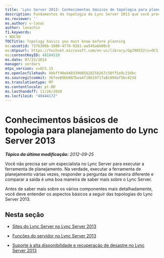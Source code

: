 ```yaml
---
title: 'Lync Server 2013: Conhecimentos básicos de topologia para planejamento'
description: Fundamentos da topologia do Lync Server 2013 que você precisa saber antes de planejar.
ms.reviewer: ''
ms.author: v-lanac
author: lanachin
f1.keywords:
- NOCSH
TOCTitle: Topology basics you must know before planning
ms:assetid: 7376306b-1b80-4776-9261-aa545abb08c6
ms:mtpsurl: https://technet.microsoft.com/en-us/library/Gg398552(v=OCS.15)
ms:contentKeyID: 48184510
ms.date: 07/23/2014
manager: serdars
mtps_version: v=OCS.15
ms.openlocfilehash: 4bbff40e840339605b2825b267c50ff5e0c234bc
ms.sourcegitcommit: 36fee89bb887bea4f18b19f17a8c69daf5bc423d
ms.translationtype: MT
ms.contentlocale: pt-BR
ms.lasthandoff: 11/26/2020
ms.locfileid: "49444172"
---
```

# <a name="topology-basics-you-must-know-before-planning-for-lync-server-2013"></a>Conhecimentos básicos de topologia para planejamento do Lync Server 2013

<div data-xmlns="http://www.w3.org/1999/xhtml">

<div class="topic" data-xmlns="http://www.w3.org/1999/xhtml" data-msxsl="urn:schemas-microsoft-com:xslt" data-cs="https://msdn.microsoft.com/">

<div data-asp="https://msdn2.microsoft.com/asp">



</div>

<div id="mainSection">

<div id="mainBody">

<span> </span>

_**Tópico da última modificação:** 2012-09-25_

Você não precisa ser um especialista no Lync Server para executar a ferramenta de planejamento. Na verdade, executar a ferramenta de planejamento várias vezes, responder a perguntas de maneira diferente e comparar a saída é uma boa maneira de saber mais sobre o Lync Server.

Antes de saber mais sobre os vários componentes mais detalhadamente, você deve entender os aspectos básicos a seguir das topologias do Lync Server 2013.

<div>

## <a name="in-this-section"></a>Nesta seção

  - [Sites do Lync Server no Lync Server 2013](lync-server-2013-sites.md)

  - [Funções do servidor no Lync Server 2013](lync-server-2013-server-roles.md)

  - [Suporte à alta disponibilidade e recuperação de desastre no Lync Server 2013](lync-server-2013-high-availability-and-disaster-recovery-support.md)

</div>

</div>

<span> </span>

</div>

</div>

</div>

